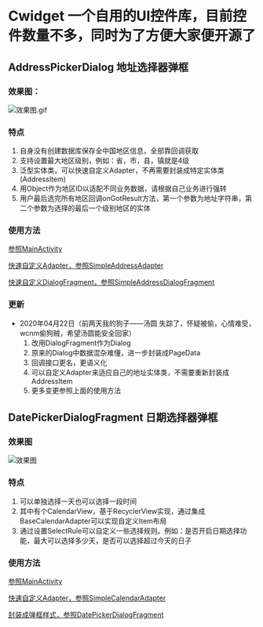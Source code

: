 # Cwidget  一个自用的UI控件库，目前控件数量不多，同时为了方便大家便开源了

## AddressPickerDialog 地址选择器弹框
### 效果图：
![效果图.gif](https://upload-images.jianshu.io/upload_images/8654767-9055a2ffa9206627.gif?imageMogr2/auto-orient/strip)
### 特点
1. 自身没有创建数据库保存全中国地区信息，全部靠回调获取
2. 支持设置最大地区级别，例如：省，市，县，镇就是4级
3. 泛型实体类，可以快速自定义Adapter，不再需要封装成特定实体类(AddressItem)
4. 用Object作为地区ID以适配不同业务数据，请根据自己业务进行强转
5. 用户最后选完所有地区回调onGotResult方法，第一个参数为地址字符串，第二个参数为选择的最后一个级别地区的实体
### 使用方法
[参照MainActivity](https://github.com/cyixlq/AddressPickerDialog/blob/master/app/src/main/java/top/cyixlq/addresspickerdialog/MainActivity.java)

[快速自定义Adapter，参照SimpleAddressAdapter](https://github.com/cyixlq/AddressPickerDialog/blob/master/addresspickerdialoglibrary/src/main/java/top/cyixlq/addresspickerdialoglibrary/adapter/SimpleAddressAdapter.java)

[快速自定义DialogFragment，参照SimpleAddressDialogFragment](https://github.com/cyixlq/AddressPickerDialog/blob/master/addresspickerdialoglibrary/src/main/java/top/cyixlq/addresspickerdialoglibrary/SimpleAddressDialogFragment.java)

### 更新
- 2020年04月22日（前两天我的狗子——汤圆 失踪了，怀疑被偷，心情难受，wcnm偷狗贼，希望汤圆能安全回家）
  1. 改用DialogFragment作为Dialog
  2. 原来的Dialog中数据混杂难懂，进一步封装成PageData
  3. 回调接口更名，更语义化
  4. 可以自定义Adapter来适应自己的地址实体类，不需要重新封装成AddressItem
  5. 更多变更参照上面的使用方法

## DatePickerDialogFragment 日期选择器弹框
### 效果图
![效果图](https://user-gold-cdn.xitu.io/2020/4/24/171a9f51d5e5112b?w=480&h=945&f=gif&s=1133795)
### 特点
1. 可以单独选择一天也可以选择一段时间
2. 其中有个CalendarView，基于RecyclerView实现，通过集成BaseCalendarAdapter可以实现自定义Item布局
3. 通过设置SelectRule可以自定义一些选择规则。例如：是否开启日期选择功能，最大可以选择多少天，是否可以选择超过今天的日子
### 使用方法
[参照MainActivity](https://github.com/cyixlq/AddressPickerDialog/blob/master/app/src/main/java/top/cyixlq/addresspickerdialog/MainActivity.java)

[快速自定义Adapter，参照SimpleCalendarAdapter](https://github.com/cyixlq/Cwidget/blob/master/library/src/main/java/top/cyixlq/widget/calendar/SimpleCalendarAdapter.java)

[封装成弹框样式，参照DatePickerDialogFragment](https://github.com/cyixlq/Cwidget/blob/master/library/src/main/java/top/cyixlq/widget/calendar/DatePickerDialogFragment.java)